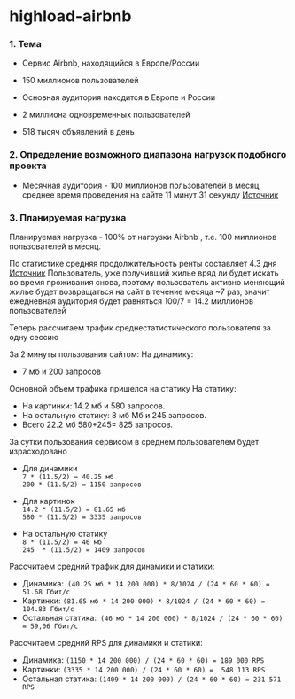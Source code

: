 # highload-airbnb

### 1. Тема
* Сервис Airbnb, находящийся в Европе/России

* 150 миллионов пользователей
* Основная аудитория находится в Европе и России
* 2 миллиона одновременных пользователей
* 518 тысяч объявлений в день

### 2. Определение возможного диапазона нагрузок подобного проекта
* Месячная аудитория - 100 миллионов пользователей в месяц, 
среднее время проведения на сайте 11 минут 31 секунду
[Источник](https://ipropertymanagement.com/research/airbnb-statistics)

### 3. Планируемая нагрузка

Планируемая нагрузка - 100% от нагрузки Airbnb , т.е.
100 миллионов пользователей в месяц.

По статистике средняя продолжительность ренты составляет 4.3 дня [Источник](https://ipropertymanagement.com/research/airbnb-statistics)
Пользователь, уже получивший жилье вряд ли будет искать во время проживания снова, поэтому
пользователь активно меняющий жилье будет возвращаться на сайт в течение месяца ~7 раз, 
значит ежедневная аудитория будет равняться  100/7 = 14.2 миллионов  пользователей 

Теперь рассчитаем трафик среднестатистического пользователя за одну сессию

За 2 минуты  пользования сайтом:
На динамику:  
* 7 мб и 200 запросов

Основной объем трафика пришелся на статику
На статику: 
*  На картинки: 14.2 мб и 580 запросов.
* На остальную статику: 8 мб  Мб и 245 запросов.
* Всего 22.2 мб 580+245= 825 запросов.

За сутки пользования сервисом в среднем пользователем будет израсходовано
* Для динамики <br/> 
```7 * (11.5/2) = 40.25 мб```<br/> 
```200 * (11.5/2) = 1150 запросов```

* Для картинок <br/> 
```14.2 * (11.5/2) = 81.65 мб```<br/> 
```580 * (11.5/2) = 3335 запросов```

* На остальную статику<br/> 
 ```8 * (11.5/2) = 46 мб ```<br/> 
```245  * (11.5/2) = 1409 запросов```

Расcчитаем средний трафик для динамики и статики: 
- Динамика:``` (40.25 мб * 14 200 000) * 8/1024 / (24 * 60 * 60) = 51.68 Гбит/с```
- Картинки: ```(81.65 мб * 14 200 000) * 8/1024 / (24 * 60 * 60) = 104.83 Гбит/c```
- Остальная статика:``` (46 мб * 14 200 000) * 8/1024 / (24 * 60 * 60) = 59,06 Гбит/c```

Расcчитаем средний RPS для динамики и статики: 
- Динамика: ```(1150 * 14 200 000) / (24 * 60 * 60) = 189 000 RPS```
- Картинки: ```(3335 * 14 200 000) / (24 * 60 * 60) =  548 113 RPS```
- Остальная статика: ```(1409 * 14 200 000) / (24 * 60 * 60) = 231 571 RPS```



